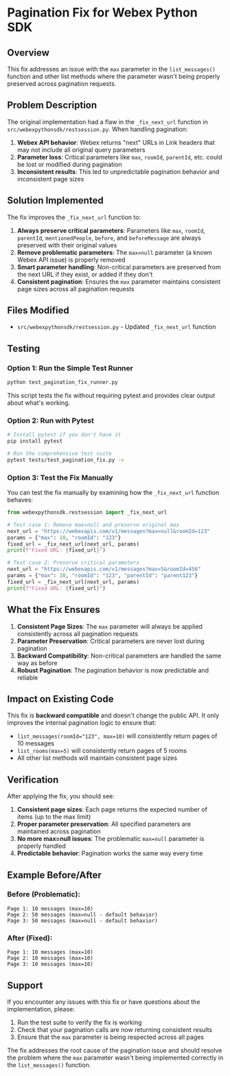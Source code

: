 # Pagination Fix for Webex Python SDK

## Overview

This fix addresses an issue with the `max` parameter in the `list_messages()` function and other list methods where the parameter wasn't being properly preserved across pagination requests.

## Problem Description

The original implementation had a flaw in the `_fix_next_url` function in `src/webexpythonsdk/restsession.py`. When handling pagination:

1. **Webex API behavior**: Webex returns "next" URLs in Link headers that may not include all original query parameters
2. **Parameter loss**: Critical parameters like `max`, `roomId`, `parentId`, etc. could be lost or modified during pagination
3. **Inconsistent results**: This led to unpredictable pagination behavior and inconsistent page sizes

## Solution Implemented

The fix improves the `_fix_next_url` function to:

1. **Always preserve critical parameters**: Parameters like `max`, `roomId`, `parentId`, `mentionedPeople`, `before`, and `beforeMessage` are always preserved with their original values
2. **Remove problematic parameters**: The `max=null` parameter (a known Webex API issue) is properly removed
3. **Smart parameter handling**: Non-critical parameters are preserved from the next URL if they exist, or added if they don't
4. **Consistent pagination**: Ensures the `max` parameter maintains consistent page sizes across all pagination requests

## Files Modified

- `src/webexpythonsdk/restsession.py` - Updated `_fix_next_url` function

## Testing

### Option 1: Run the Simple Test Runner

```bash
python test_pagination_fix_runner.py
```

This script tests the fix without requiring pytest and provides clear output about what's working.

### Option 2: Run with Pytest

```bash
# Install pytest if you don't have it
pip install pytest

# Run the comprehensive test suite
pytest tests/test_pagination_fix.py -v
```

### Option 3: Test the Fix Manually

You can test the fix manually by examining how the `_fix_next_url` function behaves:

```python
from webexpythonsdk.restsession import _fix_next_url

# Test case 1: Remove max=null and preserve original max
next_url = "https://webexapis.com/v1/messages?max=null&roomId=123"
params = {"max": 10, "roomId": "123"}
fixed_url = _fix_next_url(next_url, params)
print(f"Fixed URL: {fixed_url}")

# Test case 2: Preserve critical parameters
next_url = "https://webexapis.com/v1/messages?max=5&roomId=456"
params = {"max": 10, "roomId": "123", "parentId": "parent123"}
fixed_url = _fix_next_url(next_url, params)
print(f"Fixed URL: {fixed_url}")
```

## What the Fix Ensures

1. **Consistent Page Sizes**: The `max` parameter will always be applied consistently across all pagination requests
2. **Parameter Preservation**: Critical parameters are never lost during pagination
3. **Backward Compatibility**: Non-critical parameters are handled the same way as before
4. **Robust Pagination**: The pagination behavior is now predictable and reliable

## Impact on Existing Code

This fix is **backward compatible** and doesn't change the public API. It only improves the internal pagination logic to ensure that:

- `list_messages(roomId="123", max=10)` will consistently return pages of 10 messages
- `list_rooms(max=5)` will consistently return pages of 5 rooms
- All other list methods will maintain consistent page sizes

## Verification

After applying the fix, you should see:

1. **Consistent page sizes**: Each page returns the expected number of items (up to the max limit)
2. **Proper parameter preservation**: All specified parameters are maintained across pagination
3. **No more max=null issues**: The problematic `max=null` parameter is properly handled
4. **Predictable behavior**: Pagination works the same way every time

## Example Before/After

### Before (Problematic):
```
Page 1: 10 messages (max=10)
Page 2: 50 messages (max=null - default behavior)
Page 3: 50 messages (max=null - default behavior)
```

### After (Fixed):
```
Page 1: 10 messages (max=10)
Page 2: 10 messages (max=10)
Page 3: 10 messages (max=10)
```

## Support

If you encounter any issues with this fix or have questions about the implementation, please:

1. Run the test suite to verify the fix is working
2. Check that your pagination calls are now returning consistent results
3. Ensure that the `max` parameter is being respected across all pages

The fix addresses the root cause of the pagination issue and should resolve the problem where the `max` parameter wasn't being implemented correctly in the `list_messages()` function.
